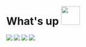  # What's up <img src="https://github.com/TheDudeThatCode/TheDudeThatCode/blob/master/Assets/Developer.gif" width="50px">
 
 

![](https://raw.githubusercontent.com/0x14Rp/github-stats/master/generated/overview.svg#gh-dark-mode-only)
![](https://raw.githubusercontent.com/0x14Rp/github-stats/master/generated/overview.svg#gh-light-mode-only)
![](https://raw.githubusercontent.com/0x14Rp/github-stats/master/generated/languages.svg#gh-dark-mode-only)
![](https://raw.githubusercontent.com/0x14Rp/github-stats/master/generated/languages.svg#gh-light-mode-only)









  

